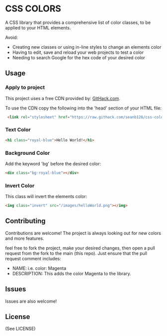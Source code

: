 # CSS COLORS
<!-- Shields -->
A CSS library that provides a comprehensive list of color classes, to be applied to your HTML elements.

Avoid:
- Creating new classes or using in-line styles to change an elements color
- Having to edit, save and reload your web projects to test a color
- Needing to search Google for the hex code of your desired color

## Usage
### Apply to project
This project uses a free CDN provided by: [GitHack.com](https://raw.githack.com/).

To use the CDN copy the following into the 'head' section of your HTML file:
```html
 <link rel="stylesheet" href="https://raw.githack.com/seanb126/css-colors/main/colors.css">
```
### Text Color

```html
<h1 class="royal-blue">Hello World!</h1>
```

### Background Color
Add the keyword 'bg' before the desired color:
```html
<div class="bg-royal-blue"></div>
```
### Invert Color
This class will invert the elements color:
```html
<img class="invert" src="/images/helloWorld.png"></img>
```
<!-- ## Version
semantic versioning is used for this project.

| Version      | Description | Release Date     |
| :---        |    :----:   |          ---: |
| 1.0.0      | Initial release       | xx/02/2022   |
| Paragraph   | Text        | And more      | -->


## Contributing
Contributions are welcome! The project is always looking out for new colors and more features.

feel free to fork the project, make your desired changes, then open a pull request from the fork to the main (this repo). Just ensure that the pull request comment includes:
- NAME: i.e. color: Magenta
- DESCRIPTION: This adds the color Magenta to the library.

## Issues

Issues are also welcome!

## License
(See LICENSE)